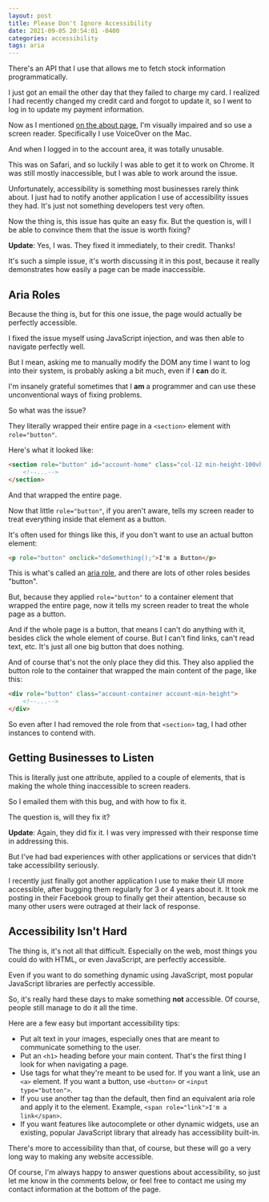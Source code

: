 ```yaml
---
layout: post
title: Please Don't Ignore Accessibility
date: 2021-09-05 20:54:01 -0400
categories: accessibility
tags: aria
---
```


There's an API that I use that allows me to fetch stock information programmatically.

I just got an email the other day that they failed to charge my card. I realized I had recently changed my credit card and forgot to update it, so I went to log in to update my payment information.

Now as I mentioned [on the about page][about], I'm visually impaired and so use a screen reader. Specifically I use VoiceOver on the Mac.

And when I logged in to the account area, it was totally unusable.

This was on Safari, and so luckily I was able to get it to work on Chrome. It was still mostly inaccessible, but I was able to work around the issue.

Unfortunately, accessibility is something most businesses rarely think about. I just had to notify another application I use of accessibility issues they had. It's just not something developers test very often.

Now the thing is, this issue has quite an easy fix. But the question is, will I be able to convince them that the issue is worth fixing?

**Update**: Yes, I was. They fixed it immediately, to their credit. Thanks!

It's such a simple issue, it's worth discussing it in this post, because it really demonstrates how easily a page can be made inaccessible.

## Aria Roles

Because the thing is, but for this one issue, the page would actually be perfectly accessible.

I fixed the issue myself using JavaScript injection, and was then able to navigate perfectly well.

But I mean, asking me to manually modify the DOM any time I want to log into their system, is probably asking a bit much, even if I **can** do it.

I'm insanely grateful sometimes that I **am** a programmer and can use these unconventional ways of fixing problems.

So what was the issue?

They literally wrapped their entire page in a `<section>` element with `role="button"`.

Here's what it looked like:

```html
<section role="button" id="account-home" class="col-12 min-height-100vh relative overflow-x-hidden">
    <!--...-->
</section>
```

And that wrapped the entire page.

Now that little `role="button"`, if you aren't aware, tells my screen reader to treat everything inside that element as a button.

It's often used for things like this, if you don't want to use an actual button element:

```html
<p role="button" onclick="doSomething();">I'm a Button</p>
```

This is what's called an [aria role](https://developer.mozilla.org/en-US/docs/Web/Accessibility/ARIA/ARIA_Techniques), and there are lots of other roles besides "button".

But, because they applied `role="button"` to a container element that wrapped the entire page, now it tells my screen reader to treat the whole page as a button.

And if the whole page is a button, that means I can't do anything with it, besides click the whole element of course. But I can't find links, can't read text, etc. It's just all one big button that does nothing.

And of course that's not the only place they did this. They also applied the button role to the container that wrapped the main content of the page, like this:

```html
<div role="button" class="account-container account-min-height">
    <!--...-->
</div>
```

So even after I had removed the role from that `<section>` tag, I had other instances to contend with.

## Getting Businesses to Listen

This is literally just one attribute, applied to a couple of elements, that is making the whole thing inaccessible to screen readers.

So I emailed them with this bug, and with how to fix it.

The question is, will they fix it?

**Update**: Again, they did fix it. I was very impressed with their response time in addressing this.

But I've had bad experiences with other applications or services that didn't take accessibility seriously.

I recently just finally got another application I use to make their UI more accessible, after bugging them regularly for 3 or 4 years about it. It took me posting in their Facebook group to finally get their attention, because so many other users were outraged at their lack of response.

## Accessibility Isn't Hard

The thing is, it's not all that difficult. Especially on the web, most things you could do with HTML, or even JavaScript, are perfectly accessible.

Even if you want to do something dynamic using JavaScript, most popular JavaScript libraries are perfectly accessible.

So, it's really hard these days to make something **not** accessible. Of course, people still manage to do it all the time.

Here are a few easy but important accessibility tips:

* Put alt text in your images, especially ones that are meant to communicate something to the user.
* Put an `<h1>` heading before your main content. That's the first thing I look for when navigating a page.
* Use tags for what they're meant to be used for. If you want a link, use an `<a>` element. If you want a button, use `<button>` or `<input type="button">`.
* If you use another tag than the default, then find an equivalent aria role and apply it to the element. Example, `<span role="link">I'm a link</span>`.
* If you want features like autocomplete or other dynamic widgets, use an existing, popular JavaScript library that already has accessibility built-in.

There's more to accessibility than that, of course, but these will go a very long way to making any website accessible.

Of course, I'm always happy to answer questions about accessibility, so just let me know in the comments below, or feel free to contact me using my contact information at the bottom of the page.

[about]: /about/
